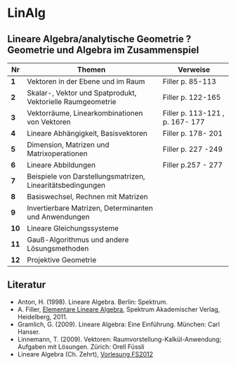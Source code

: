 LinAlg
======

## Lineare Algebra/analytische Geometrie ? Geometrie und Algebra im Zusammenspiel


Nr | Themen | Verweise
--- | --- | ---
**1** |	Vektoren in der Ebene und im Raum	| Filler p. 85-113
**2**	| Skalar-, Vektor und Spatprodukt, Vektorielle Raumgeometrie | Filler p. 122-165
**3** | Vektorräume, Linearkombinationen von Vektoren | Filler p. 113-121 , p. 167- 177
**4** |	Lineare Abhängigkeit, Basisvektoren | Filler p. 178- 201
**5** |	Dimension, Matrizen und Matrixoperationen | Filler p. 227 -249
**6** | Lineare Abbildungen | Filler p.257 - 277
**7** |	Beispiele von Darstellungsmatrizen, Linearitätsbedingungen	
**8** |	Basiswechsel, Rechnen mit Matrizen
**9** |	Invertierbare Matrizen, Determinanten und Anwendungen	
**10** | Lineare Gleichungssysteme
**11** | Gauß-Algorithmus und andere Lösungsmethoden	
**12** | Projektive Geometrie






## Literatur

- Anton, H. (1998). Lineare Algebra. Berlin: Spektrum.
- A. Filler, [Elementare Lineare Algebra](http://www.mathematik.hu-berlin.de/~filler/lin_alg/index.html), Spektrum Akademischer Verlag, Heidelberg, 2011. 
- Gramlich, G. (2009). Lineare Algebra: Eine Einführung. München: Carl Hanser.
- Linnemann, T. (2009). Vektoren: Raumvorstellung-Kalkül-Anwendung; Aufgaben mit Lösungen. Zürich: Orell Füssli
- Lineare Algebra (Ch. Zehrt), [Vorlesung FS2012](http://jones.math.unibas.ch/~zehrtc/institut/vorlesungen/fs12/fw22/)
